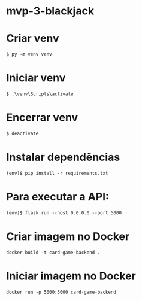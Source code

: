 # mvp-3-blackjack

# Criar venv

```
$ py -m venv venv
```

# Iniciar venv

```
$ .\venv\Scripts\activate
```

# Encerrar venv

```
$ deactivate
```

# Instalar dependências

```
(env)$ pip install -r requirements.txt
```

# Para executar a API:

```
(env)$ flask run --host 0.0.0.0 --port 5000
```

# Criar imagem no Docker

```
docker build -t card-game-backend .
```

# Iniciar imagem no Docker

```
docker run -p 5000:5000 card-game-backend
```
